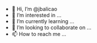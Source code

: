 - 👋 Hi, I’m @jbalicao
- 👀 I’m interested in ...
- 🌱 I’m currently learning ...
- 💞️ I’m looking to collaborate on ...
- 📫 How to reach me ...

<!---
jbalicao/jbalicao is a ✨ special ✨ repository because its `README.md` (this file) appears on your GitHub profile.
You can click the Preview link to take a look at your changes.
--->
